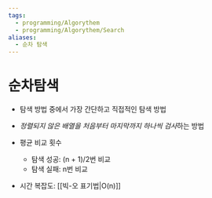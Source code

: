 ```yaml
---
tags:
  - programming/Algorythem
  - programming/Algorythem/Search
aliases:
  - 순차 탐색
---
```

# 순차탐색
- 탐색 방법 중에서 가장 간단하고 직접적인 탐색 방법
- *정렬되지 않은 배열을 처음부터 마지막까지 하나씩 검사*하는 방법

- 평균 비교 횟수
	- 탐색 성공: (n + 1)/2번 비교
	- 탐색 실패: n번 비교

- 시간 복잡도: [[빅-오 표기법|O(n)]]
